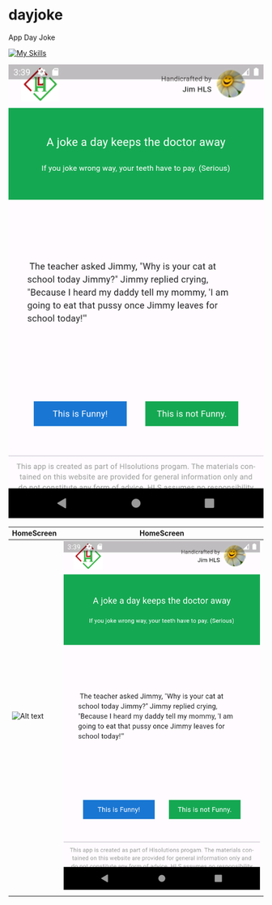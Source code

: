 # dayjoke
App Day Joke 

[![My Skills](https://skillicons.dev/icons?i=dart,flutter,figma)](https://skillicons.dev)


![Alt text](/dayjoke/assets/image/home_screen_2.png)

HomeScreen | HomeScreen |
| ------------- | ------------- |
| ![Alt text](/dayjoke/assets/image/home_screen.png") | ![Alt text](/dayjoke/assets/image/home_screen_2.png "Optional title")  | 
|   |  |
